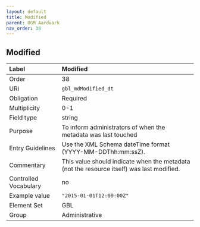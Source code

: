 ```yaml
---
layout: default
title: Modified
parent: OGM Aardvark
nav_order: 38
---
```


## Modified

| Label                 | Modified |
|:----------------------|:---------|
| Order                 | 38 |
| URI                   | `gbl_mdModified_dt` |
| Obligation            | Required |
| Multiplicity          | 0-1 |
| Field type            | string |
| Purpose               | To inform administrators of when the metadata was last touched |
| Entry Guidelines      | Use the XML Schema dateTime format (YYYY-MM-DDThh:mm:ssZ). |
| Commentary            | This value should indicate when the metadata (not the resource itself) was last modified. |
| Controlled Vocabulary | no |
| Example value         | `"2015-01-01T12:00:00Z"` |
| Element Set           | GBL |
| Group                 | Administrative |

